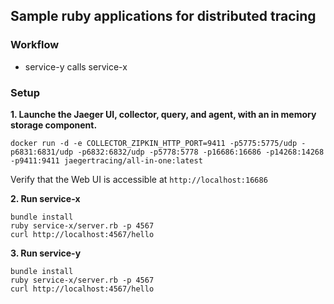 ## Sample ruby applications for distributed tracing


### Workflow
 - service-y calls service-x

### Setup

**1. Launche the Jaeger UI, collector, query, and agent, with an in memory storage component.**

```
docker run -d -e COLLECTOR_ZIPKIN_HTTP_PORT=9411 -p5775:5775/udp -p6831:6831/udp -p6832:6832/udp -p5778:5778 -p16686:16686 -p14268:14268 -p9411:9411 jaegertracing/all-in-one:latest
```
Verify that the Web UI is accessible at `http://localhost:16686`

**2. Run service-x**
```
bundle install
ruby service-x/server.rb -p 4567
curl http://localhost:4567/hello
```

**3. Run service-y**
```
bundle install
ruby service-x/server.rb -p 4567
curl http://localhost:4567/hello
```

